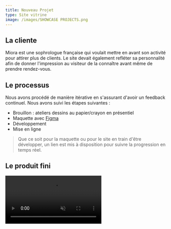```yaml
---
title: Nouveau Projet
type: Site vitrine
image: /images/SHOWCASE PROJECTS.png
---
```


## La cliente

Miora est une sophrologue française qui voulait mettre en avant son activité pour attirer plus de clients. Le site devait également refléter sa personnalité afin de donner l'impression au visiteur de la connaître avant même de prendre rendez-vous.

## Le processus

Nous avons procédé de manière itérative en s'assurant d'avoir un feedback continuel. Nous avons suivi les étapes suivantes :

* Brouillon : ateliers dessins au papier/crayon en présentiel
* Maquette avec [Figma](https://www.figma.com/)
* Développement
* Mise en ligne

> Que ce soit pour la maquette ou pour le site en train d'être développer, un lien est mis à disposition pour suivre la progression en temps réel.

## Le produit fini

<video src="/videos/screen_recording_miora.mp4" type="video/mp4" controls autoplay loop muted>

[Visiter le site](https://miorasophrologie.fr)

## Le feedback

*« J’ai fait appel à William pour la construction de mon site web ! Il est à l’écoute de vos besoin ! Je savais que j’allais être bien accompagnée pour le développement de mon site web ! Il a réussi à faire transparaître l’image que je voulais véhiculer avec ce site ! Il est également à l’écoute disponible pour toute question ou remarque. Merci pour ton travail ! Je n’hésiterai pas à faire appel à William pour une refonte ou une mise à jour de mon site ! Il vous livre un produit de qualité, qui répond à vos besoin ! Je vous le recommande »*

[Demander un devis](https://calendly.com/willdevweb/talk)
